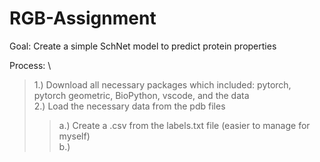 # RGB-Assignment
Goal: Create a simple SchNet model to predict protein properties 

Process: \
 > 1.) Download all necessary packages which included: pytorch, pytorch geometric, BioPython, vscode, and the data \
 > 2.) Load the necessary data from the pdb files 
  >> a.) Create a .csv from the labels.txt file (easier to manage for myself) \
    b.) 
